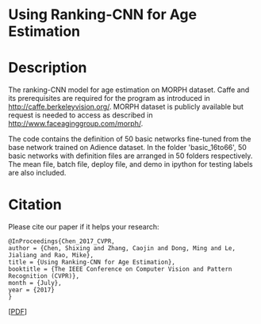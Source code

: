 # Using Ranking-CNN for Age Estimation

# Description

The ranking-CNN model for age estimation on MORPH dataset. Caffe and its prerequisites are required for the program as introduced in http://caffe.berkeleyvision.org/. MORPH dataset is publicly available but request is needed to access as described in http://www.faceaginggroup.com/morph/.

The code contains the definition of 50 basic networks fine-tuned from the base network trained on Adience dataset.
In the folder 'basic_16to66', 50 basic networks with definition files are arranged in 50 folders respectively. The mean file, batch file, deploy file, and demo in ipython for testing labels are also included.

# Citation

Please cite our paper if it helps your research:

<pre><code>@InProceedings{Chen_2017_CVPR,
author = {Chen, Shixing and Zhang, Caojin and Dong, Ming and Le, Jialiang and Rao, Mike},
title = {Using Ranking-CNN for Age Estimation},
booktitle = {The IEEE Conference on Computer Vision and Pattern Recognition (CVPR)},
month = {July},
year = {2017}
}</code></pre>

[[PDF](http://openaccess.thecvf.com/content_cvpr_2017/papers/Chen_Using_Ranking-CNN_for_CVPR_2017_paper.pdf)] 
